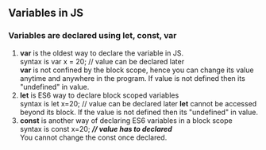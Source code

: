 ## Variables in JS
### Variables are declared using let, const, var
1. **var** is the oldest way to declare the variable in JS.   
syntax is var x = 20;  // value can be declared later   
**var**  is not confined by the block scope, hence you can change its value anytime and anywhere in the program. If value is not defined then its "undefined" in value.     
2. **let** is ES6 way to declare block scoped variables    
syntax is let x=20;   // value can be declared later 
**let** cannot be accessed beyond its block. If the value is not defined then its "undefined" in value.    
3. **const** is another way of declaring ES6 variables in a block scope    
syntax is const x=20; ***// value has to declared***   
You cannot change the const once declared. 
